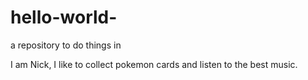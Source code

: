 # hello-world-
a repository to do things in

I am Nick, I like to collect pokemon cards and listen to the best music.
